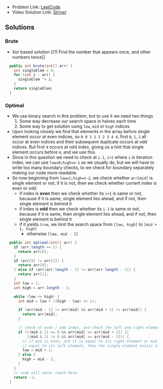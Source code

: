  - Problem Link: [LeetCode](https://leetcode.com/problems/single-element-in-a-sorted-array/)
 - Video Solution Link: [Striver](https://youtu.be/AZOmHuHadxQ)
## Solutions
### Brute
- Xor based solution [[11 Find the number that appears once, and other numbers twice]]
```java
  public int brute(int[] arr) {
    int singleElem = 0;
    for (int i : arr) {
      singleElem ^= i;
    }
    return singleElem;
  }
```
### Optimal
- We use binary search in this problem, but to use it we need two things
	1. Some way decrease our search space in halves each time
	2. Some way to get solution using `low`, `mid` or `high` indices
- Upon looking closely we find that elements in the array before single element occur at even indices, so `0 0 1 1 2 2 3 4 4`, first `0`, `1`, `2` all occur at even indices and their subsequent duplicate occurs at odd indices. But first `4` occurs at odd index, giving us a hint that single element occurs before `4`, and we use this.
- Since in this question we need to check at `i-1`, `i+1` where `i` is iteration index, we can use `low=0;high=n-1` as we usually do, but we will have to write too many boundary checks, to we check for boundary separately making our code more readable.
- So now beginning from `low=1;high=n-2`, we check whether `arr[mid]` is single element or not, if it is not, then we check whether current index is even or odd
	- if index is **even** then we check whether its `i+1` is same or not, because if it is same, single element lies ahead, and if not, then single element is behind it
	- if index is **odd** then we check whether its `i-1` is same or not, because if it is same, then single element lies ahead,  and if not, then single element is behind it
	- if it yields `true`, we limit the search space from `[low, high]` to `[mid + 1, high]`
		- otherwise `[low, mid - 1]`
```java
  public int optimal(int[] arr) {
    if (arr.length == 1) {
      return arr[0];
    }
    if (arr[0] != arr[1]) {
      return arr[0];
    } else if (arr[arr.length - 1] != arr[arr.length - 2]) {
      return arr[1];
    }
    int low = 1;
    int high = arr.length - 2;

    while (low <= high) {
      int mid = low + ((high - low) >> 1);

      if (arr[mid - 1] != arr[mid] && arr[mid + 1] != arr[mid]) {
        return arr[mid];
      }

      // check of even / odd index, and check the left and right element accordingly
      if (((mid & 1) == 0 && arr[mid] == arr[mid + 1]) ||
          ((mid & 1) != 0 && arr[mid] == arr[mid - 1])) {
        // if mid is even, and it is equal to its right element or mid is odd, and it is
        // equal to its left element, then the single element exists in right part
        low = mid + 1;
      } else {
        high = mid - 1;
      }
    }
    // code will never reach here
    return -1;
  }
```
 